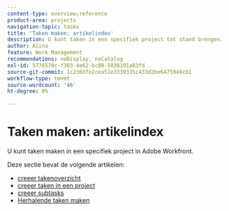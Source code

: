```yaml
---
content-type: overview;reference
product-area: projects
navigation-topic: tasks
title: 'Taken maken: artikelindex'
description: U kunt taken in een specifiek project tot stand brengen.
author: Alina
feature: Work Management
recommendations: noDisplay, noCatalog
exl-id: 5776570c-f303-4e62-bc80-5038191a83fd
source-git-commit: 1c2303fe2cea51e3339335c433d2be6475949cb1
workflow-type: tm+mt
source-wordcount: '46'
ht-degree: 0%

---
```


# Taken maken: artikelindex

<!--Audited: 10/2024-->

U kunt taken maken in een specifiek project in Adobe Workfront.

Deze sectie bevat de volgende artikelen:

* [ creeer takenoverzicht ](../../../manage-work/tasks/create-tasks/create-tasks-overview.md)
* [ creeer taken in een project ](../../../manage-work/tasks/create-tasks/create-tasks-in-project.md)
* [ creeer subtasks ](../../../manage-work/tasks/create-tasks/create-subtasks.md)
* [Herhalende taken maken](../../../manage-work/tasks/create-tasks/create-recurring-tasks.md)
